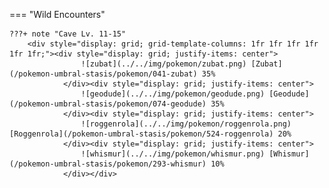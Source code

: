 

=== "Wild Encounters"


	???+ note "Cave Lv. 11-15"
		<div style="display: grid; grid-template-columns: 1fr 1fr 1fr 1fr 1fr 1fr;"><div style="display: grid; justify-items: center">
                    ![zubat](../../img/pokemon/zubat.png) [Zubat](/pokemon-umbral-stasis/pokemon/041-zubat) 35%
                </div><div style="display: grid; justify-items: center">
                    ![geodude](../../img/pokemon/geodude.png) [Geodude](/pokemon-umbral-stasis/pokemon/074-geodude) 35%
                </div><div style="display: grid; justify-items: center">
                    ![roggenrola](../../img/pokemon/roggenrola.png) [Roggenrola](/pokemon-umbral-stasis/pokemon/524-roggenrola) 20%
                </div><div style="display: grid; justify-items: center">
                    ![whismur](../../img/pokemon/whismur.png) [Whismur](/pokemon-umbral-stasis/pokemon/293-whismur) 10%
                </div></div>




